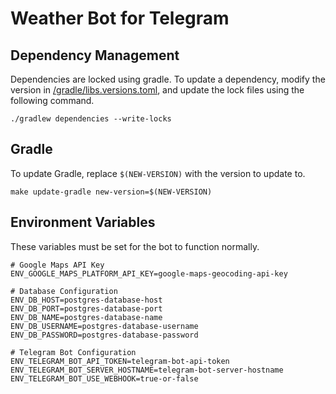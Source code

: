 # Weather Bot for Telegram

## Dependency Management

Dependencies are locked using gradle. To update a dependency, modify the version in 
[/gradle/libs.versions.toml](/gradle/libs.versions.toml), and update the lock files using the following command.

```shell
./gradlew dependencies --write-locks
```

## Gradle

To update Gradle, replace `$(NEW-VERSION)` with the version to update to.

```shell
make update-gradle new-version=$(NEW-VERSION)
```

## Environment Variables

These variables must be set for the bot to function normally.

```dotenv
# Google Maps API Key
ENV_GOOGLE_MAPS_PLATFORM_API_KEY=google-maps-geocoding-api-key

# Database Configuration
ENV_DB_HOST=postgres-database-host
ENV_DB_PORT=postgres-database-port
ENV_DB_NAME=postgres-database-name
ENV_DB_USERNAME=postgres-database-username
ENV_DB_PASSWORD=postgres-database-password

# Telegram Bot Configuration
ENV_TELEGRAM_BOT_API_TOKEN=telegram-bot-api-token
ENV_TELEGRAM_BOT_SERVER_HOSTNAME=telegram-bot-server-hostname
ENV_TELEGRAM_BOT_USE_WEBHOOK=true-or-false
```
